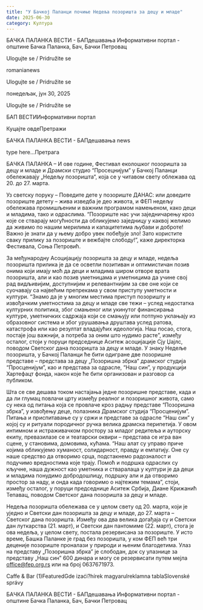 ```yaml
---
title: "У Бачкој Паланци почиње Недеља позоришта за децу и младе"
date: 2025-06-30
category: Култура
---
```


БАЧКА ПАЛАНКА ВЕСТИ - БАПдешавања Информативни портал - општине Бачка Паланка, Бач, Бачки Петровац

Ulogujte se / Pridružite se

romanianews

Ulogujte se / Pridružite se

понедељак, јун 30, 2025

Ulogujte se / Pridružite se

БАП ВЕСТИИнформативни портал

Куцајте овдеПретражи

БАЧКА ПАЛАНКА ВЕСТИ - БАПдешавања news

type here...Претрага

БАЧКА ПАЛАНКА – И ове године, Фестивал еколошког позоришта за децу и младе и Драмски студио “Просецнијум” у Бачкој Паланци обележавају „Недељу позоришта“, која се у читавом свету облежава од 20. до 27. марта.

Уз светску поруку – Поведите дете у позориште ДАНАС: или доведите позориште детету – жива изведба је део живота, и ФЕП недељу обележава промишљеним и важним програмом намењеном, како деци и младима, тако и одраслима.
“Позориште нас учи заједничарењу кроз које се стварају могућности да обликујемо заједницу у каквој желимо да живимо по нашим мерилима и капацитетима љубави и доброте! Важно је знати да у њему добро увек побеђује зло! Зато користите сваку прилику за позориште и вежбајте слободу!”, каже директорка Фестивала, Соња Петровић.


За међународну Асоцијацију позоришта за децу и младе, недеља позоришта прилика је да се осветли позитиван и оптимистичан позив онима који имају моћ да деци и младима широм отворе врата позоришта, али и као позив уметницама и уметницима да учине свој рад видљивијим, доступнијим и релевантнијим за све оне који се суочавају са највећим препрекама у свом приступу уметности и култури.
“Знамо да је у многим местима приступ позоришту и извођачким уметностима за децу и младе све тежи – услед недостатка културних политика, због смањеног или укинутог финансирања културе, уметничких садржаја који се смањују или потпуно уклањају из образовног система и због урушавања друштава услед ратова, катастрофа или као резултат владајућих идеологија. Наш посао, стога, постаје још важнији, а потреба за оним што нудимо расте”, између осталог, стоји у поруци председнице Аситеж асоцијације Сју Џајлс, поводом Светског дана позоришта за децу и младе.
У знаку Недеље позоришта, у Бачкој Паланци ће бити одигране две позоришне представе – представа за децу „Позоришна збрка“ драмског студија “Просценијум”, као и представа за одрасле, “Наш син”, у продукцији Хартефацт фонда, након које ће бити организован и разговор са публиком.


Шта се све дешава током настајања једне позоришне представе, када и да ли глумац повлачи црту између реалног и позоришног живота, само су нека од питања која се провлаче кроз радњу представе “Позоришна збрка”, у извођењу деце, полазника Драмског студија “Просценијум”.
Питања и приспитавање су у сржи и представе за одрасле “Наш син” у којој су и ритуали породичног ручка велика драмска перипетија. У овом интимном и истраживачком простору за младог редитеља и ауторску екипу, превазилазе се и театарски оквири – представа се игра ван сцене, у становима, домовима, кућама.
“Наш алат су управо приче којима обликујемо хуманост, солидарност, правду и
емпатију. Оне су наше средство да отворимо срца, подстакнемо радозналост и подучимо вредностима које трају. Помоћ и подршка одраслих су кључне, наша дужност као уметника и стваралаца у култури
је да деци и младима понудимо добродошлицу, подршку али и да отворимо простор за наду, и онда када говоримо о најтежим темама”, стоји, између осталог, у поруци председнице Аситеж Србија, Диане Крижанић Тепавац, поводом Светског дана позоришта за децу и младе.


Недеља позоришта обележава се у целом свету од 20. марта, који је уједно и Светски дан позоришта за децу и младе, до 27. марта – Светског дана позоришта. Између ова два велика догађаја су и Светски дан луткарства (21. март), и Светски дан пантомиме (22. март), стога је ова недеља, у целом свету, постала резервисана за позориште.
У исто време, Башка Паланке је град без позоришта, у ком ФЕП већ три деценије позориште проналази у природи и њеним благодетима.
Улаз на представу „Позоришна збрка” је слободан, док су улазнице за представу „Наш син” 600 динара и могу се резервисати путем мејла office@fep.org.rs или на број 0637671973.

Caffe & Bar (1)FeaturedGde izaći?hírek magyarulreklamna tablaSlovenské správy

БАЧКА ПАЛАНКА ВЕСТИ - БАПдешавања Информативни портал - општине Бачка Паланка, Бач, Бачки Петровац
